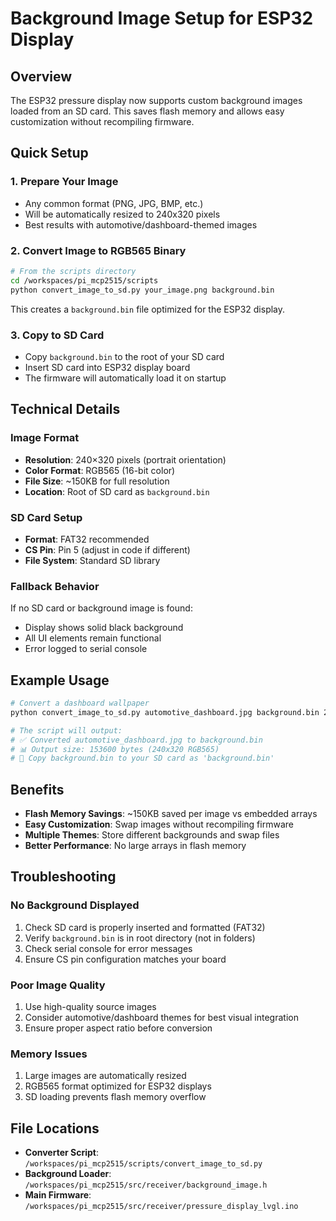 # Background Image Setup for ESP32 Display

## Overview
The ESP32 pressure display now supports custom background images loaded from an SD card. This saves flash memory and allows easy customization without recompiling firmware.

## Quick Setup

### 1. Prepare Your Image
- Any common format (PNG, JPG, BMP, etc.)
- Will be automatically resized to 240x320 pixels
- Best results with automotive/dashboard-themed images

### 2. Convert Image to RGB565 Binary
```bash
# From the scripts directory
cd /workspaces/pi_mcp2515/scripts
python convert_image_to_sd.py your_image.png background.bin
```

This creates a `background.bin` file optimized for the ESP32 display.

### 3. Copy to SD Card
- Copy `background.bin` to the root of your SD card
- Insert SD card into ESP32 display board
- The firmware will automatically load it on startup

## Technical Details

### Image Format
- **Resolution**: 240×320 pixels (portrait orientation)
- **Color Format**: RGB565 (16-bit color)
- **File Size**: ~150KB for full resolution
- **Location**: Root of SD card as `background.bin`

### SD Card Setup
- **Format**: FAT32 recommended
- **CS Pin**: Pin 5 (adjust in code if different)
- **File System**: Standard SD library

### Fallback Behavior
If no SD card or background image is found:
- Display shows solid black background
- All UI elements remain functional
- Error logged to serial console

## Example Usage

```bash
# Convert a dashboard wallpaper
python convert_image_to_sd.py automotive_dashboard.jpg background.bin 240 320

# The script will output:
# ✅ Converted automotive_dashboard.jpg to background.bin
# 📊 Output size: 153600 bytes (240x320 RGB565)
# 💾 Copy background.bin to your SD card as 'background.bin'
```

## Benefits
- **Flash Memory Savings**: ~150KB saved per image vs embedded arrays
- **Easy Customization**: Swap images without recompiling firmware
- **Multiple Themes**: Store different backgrounds and swap files
- **Better Performance**: No large arrays in flash memory

## Troubleshooting

### No Background Displayed
1. Check SD card is properly inserted and formatted (FAT32)
2. Verify `background.bin` is in root directory (not in folders)
3. Check serial console for error messages
4. Ensure CS pin configuration matches your board

### Poor Image Quality
1. Use high-quality source images
2. Consider automotive/dashboard themes for best visual integration
3. Ensure proper aspect ratio before conversion

### Memory Issues
1. Large images are automatically resized
2. RGB565 format optimized for ESP32 displays
3. SD loading prevents flash memory overflow

## File Locations
- **Converter Script**: `/workspaces/pi_mcp2515/scripts/convert_image_to_sd.py`
- **Background Loader**: `/workspaces/pi_mcp2515/src/receiver/background_image.h`
- **Main Firmware**: `/workspaces/pi_mcp2515/src/receiver/pressure_display_lvgl.ino`